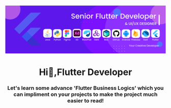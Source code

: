 [![MasterHead](https://raw.githubusercontent.com/ajazify/git_image/main/Muhammed%20Ajas%20A%20A.png)](https://linkedin/in/ajazify)
<h1 align="center">Hi👋,Flutter Developer</h1>
<h3 align="center"> Let's learn some advance 'Flutter Business Logics' which you can impliment on your projects to make the project much easier to read!</h3>
